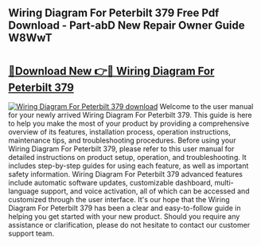 ## Wiring Diagram For Peterbilt 379 Free Pdf Download - Part-abD New Repair Owner Guide W8WwT

# <h2><a href="http://dfnlgta.blite.top/?on=Wiring+Diagram+For+Peterbilt+379">🔗Download New 👉🔴 Wiring Diagram For Peterbilt 379</a></h2>

[![Wiring Diagram For Peterbilt 379 download](https://i.imgur.com/lujVjoI.png)](http://dfnlgta.blite.top/?on=Wiring+Diagram+For+Peterbilt+379)
Welcome to the user manual for your newly arrived Wiring Diagram For Peterbilt 379. This guide is here to help you make the most of your product by providing a comprehensive overview of its features, installation process, operation instructions, maintenance tips, and troubleshooting procedures. Before using your Wiring Diagram For Peterbilt 379, please refer to this user manual for detailed instructions on product setup, operation, and troubleshooting. It includes step-by-step guides for using each feature, as well as important safety information. Wiring Diagram For Peterbilt 379 advanced features include automatic software updates, customizable dashboard, multi-language support, and voice activation, all of which can be accessed and customized through the user interface. It's our hope that the Wiring Diagram For Peterbilt 379 has been a clear and easy-to-follow guide in helping you get started with your new product. Should you require any assistance or clarification, please do not hesitate to contact our customer support team.
